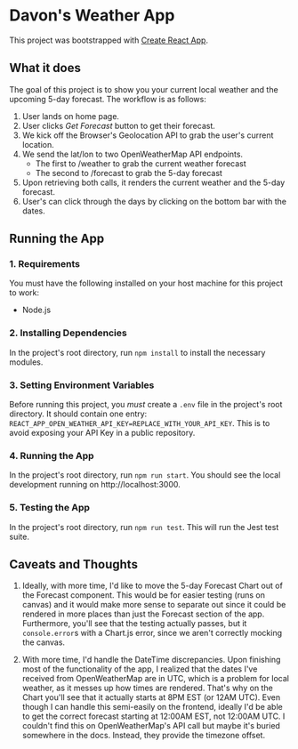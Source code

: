 # Davon's Weather App

This project was bootstrapped with [Create React App](https://github.com/facebook/create-react-app). 

## What it does
The goal of this project is to show you your current local weather and the upcoming 5-day forecast. The
workflow is as follows:
1. User lands on home page.
2. User clicks *Get Forecast* button to get their forecast.
3. We kick off the Browser's Geolocation API to grab the user's current location.
4. We send the lat/lon to two OpenWeatherMap API endpoints.
    * The first to /weather to grab the current weather forecast
    * The second to /forecast to grab the 5-day forecast
5. Upon retrieving both calls, it renders the current weather and the 5-day forecast.
6. User's can click through the days by clicking on the bottom bar with the dates.

## Running the App

### 1. Requirements
You must have the following installed on your host machine for this project to work:
* Node.js

### 2. Installing Dependencies
In the project's root directory, run `npm install` to install the necessary modules.

### 3. Setting Environment Variables
Before running this project, you *must* create a `.env` file in the project's root directory. It should
contain one entry: `REACT_APP_OPEN_WEATHER_API_KEY=REPLACE_WITH_YOUR_API_KEY`. This is to avoid exposing
your API Key in a public repository.

### 4. Running the App
In the project's root directory, run `npm run start`. You should see the local development running
on http://localhost:3000.

### 5. Testing the App
In the project's root directory, run `npm run test`. This will run the Jest test suite.

## Caveats and Thoughts

1. Ideally, with more time, I'd like to move the 5-day Forecast Chart out of the Forecast component. This
would be for easier testing (runs on canvas) and it would make more sense to separate out since it could
be rendered in more places than just the Forecast section of the app. Furthermore, you'll see that the
testing actually passes, but it `console.error`s with a Chart.js error, since we aren't correctly mocking
the canvas.

2. With more time, I'd handle the DateTime discrepancies. Upon finishing most of the functionality of the app, I realized that the
dates I've received from OpenWeatherMap are in UTC, which is a problem for local weather, as it messes
up how times are rendered. That's why on the Chart you'll see that it actually starts at 8PM EST (or 12AM UTC).
Even though I can handle this semi-easily on the frontend, ideally I'd be able to get the correct forecast starting at 12:00AM EST,
not 12:00AM UTC. I couldn't find this on OpenWeatherMap's API call but maybe it's buried somewhere in the docs. Instead,
they provide the timezone offset.
